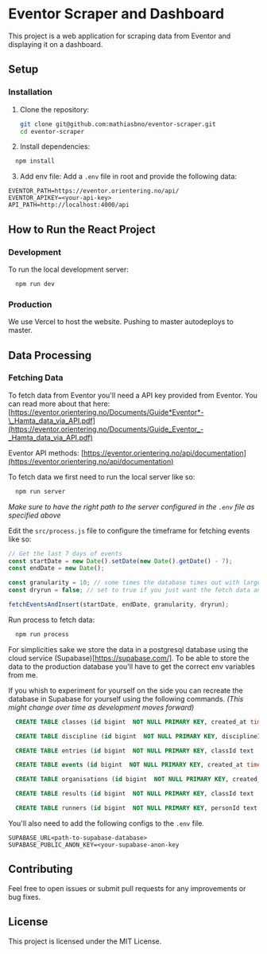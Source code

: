 # Eventor Scraper and Dashboard

This project is a web application for scraping data from Eventor and displaying it on a dashboard.

## Setup

### Installation

1. Clone the repository:

   ```bash
   git clone git@github.com:mathiasbno/eventor-scraper.git
   cd eventor-scraper

   ```

2. Install dependencies:

```bash
  npm install
```

3. Add env file:
   Add a `.env` file in root and provide the following data:

```.env
EVENTOR_PATH=https://eventor.orientering.no/api/
EVENTOR_APIKEY=<your-api-key>
API_PATH=http://localhost:4000/api
```

## How to Run the React Project

### Development

To run the local development server:

```bash
  npm run dev
```

### Production

We use Vercel to host the website. Pushing to master autodeploys to master.

## Data Processing

### Fetching Data

To fetch data from Eventor you'll need a API key provided from Eventor. You can read more about that here: [https://eventor.orientering.no/Documents/Guide*Eventor*-\_Hamta_data_via_API.pdf](https://eventor.orientering.no/Documents/Guide_Eventor_-_Hamta_data_via_API.pdf)

Eventor API methods: [https://eventor.orientering.no/api/documentation](https://eventor.orientering.no/api/documentation)

To fetch data we first need to run the local server like so:

```bash
  npm run server
```

_Make sure to have the right path to the server configured in the `.env` file as specified above_

Edit the `src/process.js` file to configure the timeframe for fetching events like so:

```js
// Get the last 7 days of events
const startDate = new Date().setDate(new Date().getDate() - 7);
const endDate = new Date();

const granularity = 10; // some times the database times out with larger granularities when there are big races being processed from Eventor
const dryrun = false; // set to true if you just want the fetch data and not insert it into the database

fetchEventsAndInsert(startDate, endDate, granularity, dryrun);
```

Run process to fetch data:

```bash
  npm run process
```

For simplicities sake we store the data in a postgresql database using the cloud service (Supabase)[https://supabase.com/]. To be able to store the data to the production database you'll have to get the correct env variables from me.

If you whish to experiment for yourself on the side you can recreate the database in Supabase for yourself using the following commands. _(This might change over time as development moves forward)_

```sql
  CREATE TABLE classes (id bigint  NOT NULL PRIMARY KEY, created_at timestamp with time zone now() NOT NULL , classId text  NULL , eventId text  NULL , name text  NULL , shortName text  NULL , lowAge smallint  NULL , highAge smallint  NULL , sex character varying  NULL , type text  NULL );

  CREATE TABLE discipline (id bigint  NOT NULL PRIMARY KEY, disciplineId text  NULL , name text  NULL );

  CREATE TABLE entries (id bigint  NOT NULL PRIMARY KEY, classId text  NULL , eventId text  NULL , personId text  NULL , date date  NULL , entryId text  NULL );

  CREATE TABLE events (id bigint  NOT NULL PRIMARY KEY, created_at timestamp with time zone now() NOT NULL , eventId text  NULL , name text  NULL , organiserId smallint  NULL , disciplineId text  NULL , classificationId text  NULL , distance text  NULL , lightConditions text  NULL , numberOfEntries smallint  NULL , numberOfStarts smallint  NULL , startDate date  NULL );

  CREATE TABLE organisations (id bigint  NOT NULL PRIMARY KEY, created_at timestamp with time zone now() NOT NULL , organisationId smallint  NULL , name text  NULL , countryName text  NULL , parentOrganisationId smallint  NULL );

  CREATE TABLE results (id bigint  NOT NULL PRIMARY KEY, classId text  NULL , eventId text  NULL , personId text  NULL , name text  NULL , date date  NULL , resultId text  NULL );

  CREATE TABLE runners (id bigint  NOT NULL PRIMARY KEY, personId text  NULL , gender text  NULL , fullName text  NULL , birthDate date  NULL , nationality text  NULL , organisationId smallint  NULL );
```

You'll also need to add the following configs to the `.env` file.

```.env
SUPABASE_URL<path-to-supabase-database>
SUPABASE_PUBLIC_ANON_KEY=<your-supabase-anon-key
```

## Contributing

Feel free to open issues or submit pull requests for any improvements or bug fixes.

## License

This project is licensed under the MIT License.
